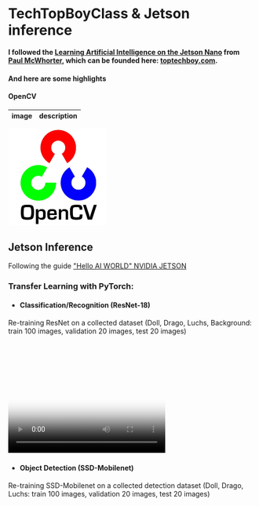 # TechTopBoyClass & Jetson inference
**I followed the [Learning Artificial Intelligence on the Jetson Nano](https://youtube.com/playlist?list=PLGs0VKk2DiYxP-ElZ7-QXIERFFPkOuP4_) from [Paul McWhorter](https://www.youtube.com/c/mcwhorpj), which can be founded here: [toptechboy.com](https://toptechboy.com/).**
 #### And here are some highlights 
 
#### OpenCV

image | description
----- | -------

<img src="https://github.com/diktamos/TechTopBoyClass/blob/main/cv.jpg" width="200/">

## Jetson Inference
Following the guide ["Hello AI WORLD" NVIDIA JETSON](https://github.com/dusty-nv/jetson-inference)
### Transfer Learning with PyTorch:
- #### Classification/Recognition (ResNet-18)
Re-training ResNet on a collected dataset (Doll, Drago, Luchs, Background: train 100 images, validation 20 images, test 20 images)
<video width=320 height=240 controls poster="https://github.com/diktamos/TechTopBoyClass/blob/main/cv.jpg">
 <source src="" type="video/mp4"> 

- #### Object Detection (SSD-Mobilenet)
Re-training SSD-Mobilenet on a collected detection dataset (Doll, Drago, Luchs: train 100 images, validation 20 images, test 20 images)


